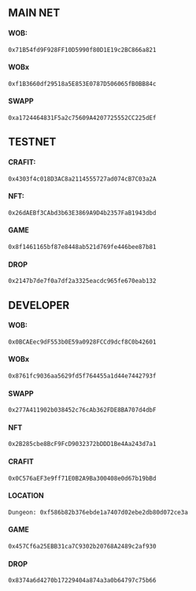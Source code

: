 ## MAIN NET

#### WOB:
```shell
0x71B54fd9F928FF10D5990f80D1E19c2BC866a821
```
#### WOBx
```shell
0xf1B3660df29518a5E853E0787D506065fB0BB84c
```

#### SWAPP
```shell
0xa1724464831F5a2c75609A4207725552CC225dEf
```

## TESTNET

#### CRAFIT:
```shell
0x4303f4c018D3AC8a2114555727ad074cB7C03a2A
```

#### NFT:
```shell
0x26dAEBf3CAbd3b63E3869A9D4b2357FaB1943dbd
```

#### GAME
```shell
0x8f1461165bf87e8448ab521d769fe446bee87b81
```

#### DROP
```shell
0x2147b7de7f0a7df2a3325eacdc965fe670eab132
```

## DEVELOPER

#### WOB:
```shell
0x0BCAEec9dF553b0E59a0928FCCd9dcf8C0b42601
```
#### WOBx
```shell
0x8761fc9036aa5629fd5f764455a1d44e7442793f
```

#### SWAPP
```shell
0x277A411902b038452c76cAb362FDE8BA707d4dbF
```

#### NFT
```shell
0x2B285cbe8BcF9FcD9032372bDDD1Be4Aa243d7a1
```

#### CRAFIT
```shell
0x0C576aEF3e9ff71E0B2A9Ba300408e0d67b19bBd
```

#### LOCATION
```shell
Dungeon: 0xf586b82b376ebde1a7407d02ebe2db80d072ce3a
```
#### GAME
```shell
0x457Cf6a25EBB31ca7C9302b20768A2489c2af930
```

#### DROP
```shell
0x8374a6d4270b17229404a874a3a0b64797c75b66
```
